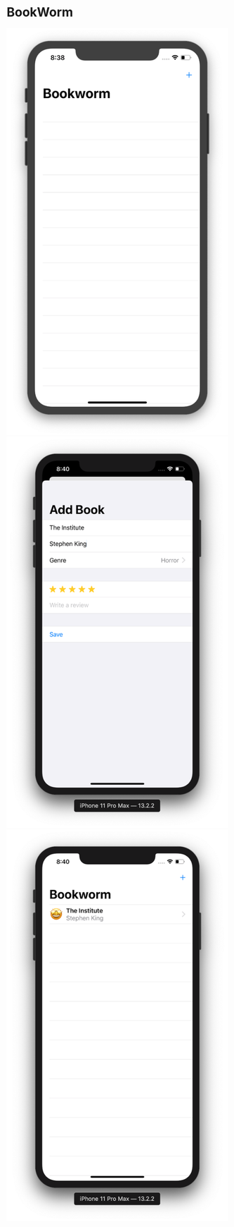 # BookWorm

![](https://github.com/ram4ik/BookWorm/blob/master/BookWorm/Assets.xcassets/Screenshot%202019-12-07%20at%2008.38.53.imageset/Screenshot%202019-12-07%20at%2008.38.53.png)
![](https://github.com/ram4ik/BookWorm/blob/master/BookWorm/Assets.xcassets/Screenshot%202019-12-07%20at%2008.40.25.imageset/Screenshot%202019-12-07%20at%2008.40.25.png)
![](https://github.com/ram4ik/BookWorm/blob/master/BookWorm/Assets.xcassets/Screenshot%202019-12-07%20at%2008.40.31.imageset/Screenshot%202019-12-07%20at%2008.40.31.png)
